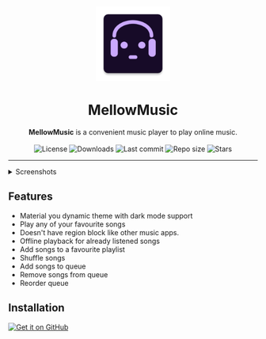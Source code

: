 <div align="center">
  <img width="150" src="/app/src/main/res/mipmap-xxxhdpi/ic_launcher.png" alt="App icon">
  <h1 align="center">MellowMusic</h1>
  <b>MellowMusic</b> is a convenient music player to play online music.
</div>

<br>

 <div align="center">
    <img alt="License" src="https://img.shields.io/github/license/SuhasDissa/MellowMusic?color=c3e7ff&style=flat-square">
    <img alt="Downloads" src="https://img.shields.io/github/downloads/SuhasDissa/MellowMusic/total.svg?color=c3e7ff&style=flat-square">
    <img alt="Last commit" src="https://img.shields.io/github/last-commit/SuhasDissa/MellowMusic?color=c3e7ff&style=flat-square">
    <img alt="Repo size" src="https://img.shields.io/github/repo-size/SuhasDissa/MellowMusic?color=c3e7ff&style=flat-square">
    <img alt="Stars" src="https://img.shields.io/github/stars/SuhasDissa/MellowMusic?color=c3e7ff&style=flat-square">
    <br>
</div>

---

<details>
  <summary>  Screenshots</summary>
<p align="center">
  <img src="fastlane/metadata/android/en-US/images/phoneScreenshots/1.png" width="30%" />
  <img src="fastlane/metadata/android/en-US/images/phoneScreenshots/2.png" width="30%" />
  <img src="fastlane/metadata/android/en-US/images/phoneScreenshots/3.png" width="30%" />
</p>
<p align="center">
  <img src="fastlane/metadata/android/en-US/images/phoneScreenshots/4.png" width="30%" />
  <img src="fastlane/metadata/android/en-US/images/phoneScreenshots/5.png" width="30%" />
</p>
</details>

## Features
- Material you dynamic theme with dark mode support
- Play any of your favourite songs
- Doesn't have region block like other music apps.
- Offline playback for already listened songs
- Add songs to a favourite playlist
- Shuffle songs
- Add songs to queue
- Remove songs from queue
- Reorder queue

## Installation

[<img src="https://github.com/machiav3lli/oandbackupx/blob/034b226cea5c1b30eb4f6a6f313e4dadcbb0ece4/badge_github.png"
    alt="Get it on GitHub"
    height="80" />](https://github.com/SuhasDissa/MellowMusic/releases/latest)
